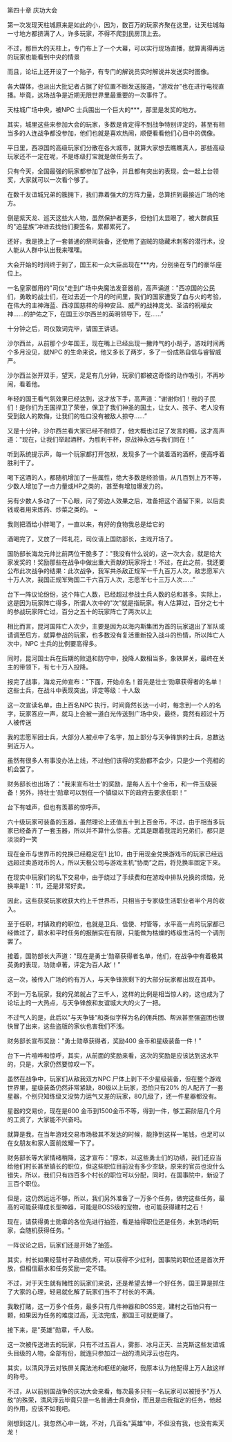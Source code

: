 第四十章 庆功大会


第一次发现天柱城原来是如此的小，因为，数百万的玩家齐聚在这里，让天柱城每一寸地方都挤满了人，许多玩家，不得不爬到民房顶上去。

不过，那巨大的天柱上，专门布上了一个大幕，可以实行现场直播，就算离得再远的玩家也能看到中央的情景

而且，论坛上还开设了一个贴子，有专门的解说员实时解说并发送实时图像。

各大媒体，也派出大批记者占据了好位置不断发送报道，"游戏台”也在进行电视直播。毕竟，这场战争是近期无限世界里最重要的一次事件了。

天柱城广场中央，被NPC 士兵围出一个巨大的***，那里是发奖的地方。

其实，城里这些来参加大会的玩家，多数是肯定得不到战争特别评定的，甚至有相当多的人连战争都没参加，他们也就是喜欢热闹，顺便看看他们心目中的偶像。

平日里，西凉国的高级玩家们分散在各大城市，就算大家想去瞧瞧真人，那些高级玩家还不一定在呢，不是练级打宝就是做任务去了。

只有今天，全国最强的玩家都参加了战争，并且都有突出的表现，会一起上台领奖，大家就可以一次看个够了。

在数千友谊城兄弟的簇拥下，我们靠着强大的方阵力量，总算挤到最接近广场的地方。

倒是紫天龙、巡天这些大人物，虽然保护者更多，但他们太显眼了，被大群疯狂的"追星族”冲进去找他们要签名，累都累死了。

还好，我是换上了一套普通的祭司装备，还使用了盗贼的隐藏术刺客的潜行术，没人能从人群中认出我来嘿嘿。

大会开始的时间终于到了，国王和一众大臣出现在***内，分别坐在专门的豪华座位上。

一名皇家御用的"司仪”走到广场中央魔法发音器前，高声诵道："西凉国的公民们，勇敢的战士们，在过去近一个月的时间里，我们的国家遭受了血与火的考验，在伟大的主神海蓝、西凉国慈祥的母神安吕、威严的战神庞戈、圣洁的祝福女神……的护佑之下，在国王沙尔西兰的英明领导下，在……”

十分钟之后，司仪致词完毕，请国王讲话。

沙尔西兰，从前那个少年国王，现在嘴上已经出现一撇帅气的小胡子，游戏时间两个多月没见，就NPC 的生命来说，他又多长了两岁，多了一份成熟自信与睿智威严。

沙尔西兰张开双手，望天，足足有几分钟，玩家们都被这奇怪的动作吸引，不再吵闹，看着他。

年轻的国王看气氛效果已经达到，这才放下手，高声道："谢谢你们！我的子民们！是你们为王国捍卫了荣誉，保卫了我们神圣的国土，让女人、孩子、老人没有受到敌人的欺侮，让我们的牲口没有被敌人掠夺……”

又是十分钟，沙尔西兰看大家已经不耐烦了，他大概也过足了发言的瘾，这才高声道："现在，让我们举起酒杯，为胜利干杯，原战神永远与我们同在！”

听到系统提示声，每一个玩家都打开包袱，发现多了一个装着酒的酒杯，便高呼着胜利干了。

喝下这酒的人，都随机增加了一些属性，绝大多数是经验值，从几百到上万不等，少数人增加了一点力量或HP之类的，甚至有增加爆发力的。

另有少数人多动了一下心眼，问了旁边人效果之后，准备把这个酒留下来，以后卖钱或者用来炼药、炒菜之类的。 ~

我则把酒给小胖喝了，一直以来，有好的食物我总是给它的

酒喝完了，又放了一阵礼花，司仪请上国防部长，主戏开场了。

国防部长海龙元帅比前两位干脆多了："我没有什么说的，这一次大会，就是给大家发奖的！奖励那些在战争中做出重大贡献的玩家将士！不过，在此之前，我还要公布此次战争的结果：此次战争，我军共杀敌正规军一千九百万人次，敌志愿军六十万人次，我国正规军殉国二千六百万人次，志愿军七十三万人次……”

台下一阵议论纷纷，这个阵亡人数，已经超过参战士兵人数的总和甚多。实际上，这是因为玩家阵亡得多，所谓人次中的"次”就是指玩家。有人估算过，百分之七十的参战玩家阵亡过，百分之五十的玩家阵亡了两次以上

相比而言，昆河国阵亡人次少，主要是因为以海内斯集团为首的玩家退出了军队或请调至后方，就算参战的玩家，也多数没有复活重新投入战斗的热情，所以阵亡人次中，NPC 士兵的比例要高得多。

同时，昆河国士兵在后期的败退和防守中，投降人数相当多，象铁屏关，最终在关主的带领下，有七十万人投降。

报完了战事，海龙元帅宣布："下面，开始点名！首先是壮士’勋章获得者的名单！这些士兵，在战斗中表现突出，评定等级：十人敌

这一次宣读名单，由上百名NPC 执行，时间竟然长达一小时，每念到一个人的名字，玩家答应一声，就马上会被一道白光传送到广场中央，最终，竟然有超过十万人被传送

我的志愿军团士兵，大部分人被点中了名字，加上部分与天争锋旅的士兵，总数达到近万人。

虽然有很多人有事没办法上线，不过他们该得的奖励都不会少，只是少一个亮相的机会罢了。

财务部长也出场了："我来宣布壮士’的奖励，是每人五十个金币，和一件玉级装备！另外，持壮士’勋章可以到任一个镇级以下的政府去要求任职！”

台下有嘘声，但也有羡慕的惊呼声。

六十级玩家可装备的玉器，虽然理论上还值五十到上百金币，不过，由于相当多玩家已经备齐了一套玉器，所以并不算什么惊喜。尤其是跟着我混的兄弟们，都只是淡淡的一笑

现在金币与世界币的兑换已经稳定在1 比10，由于用现金兑换游戏币的玩家已经远远超过卖游戏币的人，所以天极公司与游戏主机"协商”之后，将兑换率固定下来。

在现实中玩家们的私下交易中，由于绕过了手续费和在游戏中排队兑换的烦恼，兑换率是1 ：11，还是非常好卖。

因此，这些获奖玩家收获大约上千世界币，只相当于专家级生活职业者半个月的收入。

至于任职，村镇政府的职位，也就是卫兵、信使、村管等，水平高一点的玩家都已经做过了，薪水和平时任务的报酬实在有限，只能做为枯燥的练级生活的一个调剂罢了。

接着，国防部长大声道："现在是勇士’勋章获得者名单，他们，在战争中有着极其英勇的表现，功勋卓著，评定为百人敌’！”

这一次，被传入广场的约有万人，与天争锋旅剩下的大部分玩家都出现在其中。

不到一万名玩家，我的兄弟就占了三千人，这样的比例是相当惊人的，这也成为了论坛上的一大热点，与天争锋旅和友谊城大大的火了一把。

不过气人的是，此后以"与天争锋”和类似字样为名的佣兵团、帮派甚至强盗团也很快冒了出来，这些盗版的家伙也害我们不浅。

财务部长宣布奖励："勇士勋章获得者，奖励400 金币和星级装备一件！”

台下一片喧哗和惊呼，其实，从前面的奖励来看，这次的奖励是应该达到这水平的，只是，大家仍然要惊叹一下。

虽然在战争中，玩家们从敌我双方NPC 尸体上剥下不少星级装备，但在整个游戏世界里，星级装备仍然非常紧缺，80级以上玩家，恐怕只有20% 的人配齐了一套星器，个别只知练级又没势力运气又差的玩家，80几级了，还一件星器都没有。

星器的交易价，现在是600 金币到1500金币不等，得到一件，够工薪阶层几个月的工资了，大家能不兴奋吗。

就算是我，在当年游戏交易市场极其不发达的时候，能挣到这样一笔钱，也足可以在女朋友和家人面前炫耀一下了。

财务部长等大家情绪稍降，这才宣布："原本，以这些勇士们的功绩，我们还应当给他们村长甚至镇长的职位，但这些职位目前没有多少空缺，原来的官员也没什么错失，所以，我们只有四百多个村长的职位可以分配，同时，在国事院中，新设了三百个职位。

但是，这仍然远远不够，所以，我们另外准备了一万多个任务，做完这些任务，最高的可能获得成长型神器，可能是BOSS级的宠物，也可能获得建村之石！

现在，请获得勇士勋章的各位先进行抽签，看是抽得职位还是任务，未到场的玩家，会随机获得任务。"

一阵议论之后，玩家们还是开始了抽签。

其实，村长如果经营村子政绩优秀，可以获得不少红利，国事院的职位还是首次开放，但相信薪水和任务奖励一定不错。

不过，对于天生就有赌性的玩家们来说，还是希望去博一个好任务，国王算是抓住了大家的心理，轻易就化解了玩家们当不了村长的不满。

我敢打赌，这一万多个任务，最多只有几件神器和BOSS宠，建村之石怕只有一颗，如果因为任务的难度过高，无法完成，那国王可就更赚了。

接下来，是"英雄”勋章，千人敌。

这一次被传送进去的玩家，只有不过五百人，雾影、冰月正天、兰克斯这些友谊城头目级的人物，全部有份，就连只参加过一战的清风浮云也在内。

其实，以清风浮云对铁屏关魔法池和枢纽的破坏，我原本认为他配得上万人敌这样的称号。

不过，从以前别国战争的庆功大会来看，每次最多只有一名玩家可以被授予"万人敌”的殊荣，清风浮云毕竟只是一名普通士兵身份，而且是由我指定的任务，他起的作用，应该不如我吧。

刚想到这儿，我忽然心中一跳，不对，几百名"英雄”中，不但没有我，也没有紫天龙！





